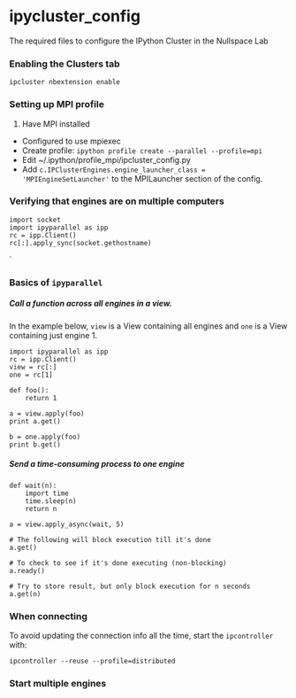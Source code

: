 # ipycluster_config
The required files to configure the IPython Cluster in the Nullspace Lab

### Enabling the Clusters tab
`ipcluster nbextension enable`

### Setting up MPI profile
1. Have MPI installed
- Configured to use mpiexec
- Create profile: `ipython profile create --parallel --profile=mpi`
- Edit ~/.ipython/profile_mpi/ipcluster_config.py
- Add `c.IPClusterEngines.engine_launcher_class = 'MPIEngineSetLauncher'` to the MPILauncher section of the config.

### Verifying that engines are on multiple computers
```
import socket
import ipyparallel as ipp
rc = ipp.Client()
rc[:].apply_sync(socket.gethostname)
```
`
### Basics of `ipyparallel`
##### Call a function across all engines in a view. 
In the example below, `view` is a View containing all engines and `one` is a View containing just engine 1.
```
import ipyparallel as ipp
rc = ipp.Client()
view = rc[:]
one = rc[1]

def foo():
    return 1
    
a = view.apply(foo)
print a.get()

b = one.apply(foo)
print b.get()
```
##### Send a time-consuming process to one engine
```
def wait(n):
    import time
    time.sleep(n)
    return n
    
a = view.apply_async(wait, 5)

# The following will block execution till it's done
a.get()

# To check to see if it's done executing (non-blocking)
a.ready()

# Try to store result, but only block execution for n seconds
a.get(n)
```

### When connecting
To avoid updating the connection info all the time, start the `ipcontroller` with:
```
ipcontroller --reuse --profile=distributed
```

### Start multiple engines

